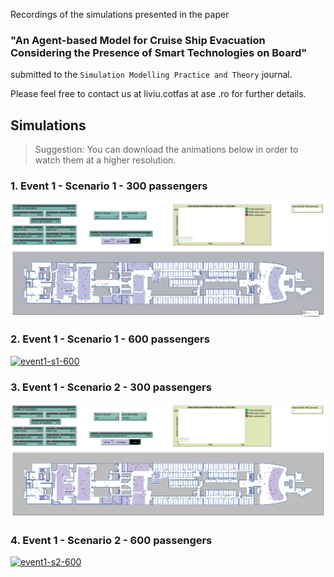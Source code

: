 Recordings of the simulations presented in the paper
### **"An Agent-based Model for Cruise Ship Evacuation Considering the Presence of Smart Technologies on Board"** 
submitted to the `Simulation Modelling Practice and Theory` journal. 

Please feel free to contact us at liviu.cotfas at ase .ro for further details. 

## Simulations

> Suggestion: You can download the animations below in order to watch them at a higher resolution.

### 1. Event 1 - Scenario 1 - 300 passengers
[![event1-s1-300](recordings/event1-s1-300.gif)](recordings/event1-s1-300.gif)

### 2. Event 1 - Scenario 1 - 600 passengers
[![event1-s1-600](recordings/event1-s1-600.gif)](recordings/event1-s1-600.gif)

### 3. Event 1 - Scenario 2 - 300 passengers
[![event1-s2-300](recordings/event1-s2-300.gif)](recordings/event1-s1-300.gif)

### 4. Event 1 - Scenario 2 - 600 passengers
[![event1-s2-600](recordings/event1-s2-600.gif)](recordings/event1-s1-600.gif)
